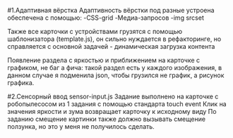 #1.Адаптивная вёрстка
Адаптивность вёрстки под разные устроена обеспечена с помощью:
-CSS-grid
-Медиа-запросов
-img srcset

Также все карточки с устройствами грузятся с помощью шаблонизатора (template.js), он сильно нуждается в рефакторинге, но справляется с основной задачей - динамическая загрузка контента

Появление раздела с яркостью и приближением на карточке с графиком, не баг а фича: такой раздел есть у каждого изображения, в данном случае я подменила json, чтобы грузился не график, а рисунок графика.

#2.Сенсорный ввод
sensor-input.js
Задание выполнено на карточке с робопылесосом из 1 задания с помощью стандарта touch event
Клик на значения яркости и зума возвращает карточку к исходному виду
По заданию смещение картинки также должно вызывать смещение ползунка, но это у меня не получилось сделать.
